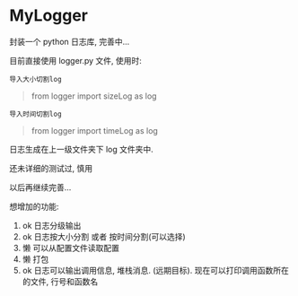 # MyLogger
封装一个 python 日志库, 完善中...

目前直接使用 logger.py 文件, 使用时:
```
导入大小切割log
```
> from logger import sizeLog as log 
```
导入时间切割log
```
> from logger import timeLog as log

日志生成在上一级文件夹下 log 文件夹中.

还未详细的测试过, 慎用


以后再继续完善...

想增加的功能:
1. ok  日志分级输出 
2. ok  日志按大小分割 或者 按时间分割(可以选择)
3. 懒  可以从配置文件读取配置
4. 懒  打包
5. ok  日志可以输出调用信息, 堆栈消息. (远期目标). 现在可以打印调用函数所在的文件, 行号和函数名
